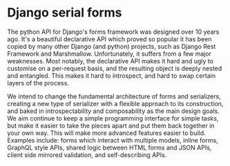 Django serial forms
===================

The python API for Django's forms framework was designed over 10 years ago.
It's a beautiful declarative API which proved so popular it has been copied by
many other Django (and python) projects, such as Django Rest Framework and
Marshmallow. Unfortunately, it suffers from a few major weaknesses. Most
notably, the declarative API makes it hard and ugly to customise on a
per-request basis, and the resulting object is deeply nested and entangled.
This makes it hard to introspect, and hard to swap certain layers of the
process.

We intend to change the fundamental architecture of forms and serializers,
creating a new type of serializer with a flexible approach to its construction,
and baked in introspectability and composability as the main design goals. We
aim continue to keep a simple programming interface for simple tasks, but make
it easier to take the pieces apart and put them back together in your own way.
This will make more advanced features easier to build. Examples include: forms
which interact with multiple models, inline forms, GraphQL style APIs, shared
logic between HTML forms and JSON APIs, client side mirrored validation, and
self-describing APIs.
